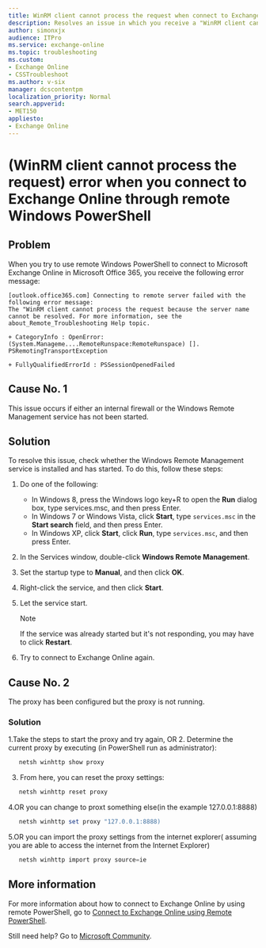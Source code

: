 ```yaml
---
title: WinRM client cannot process the request when connect to Exchange Online
description: Resolves an issue in which you receive a "WinRM client cannot process the request because the server name cannot be resolved" error when you try to connect Exchange Online through remote Windows PowerShell.
author: simonxjx
audience: ITPro
ms.service: exchange-online
ms.topic: troubleshooting
ms.custom: 
- Exchange Online
- CSSTroubleshoot
ms.author: v-six
manager: dcscontentpm
localization_priority: Normal
search.appverid: 
- MET150
appliesto:
- Exchange Online
---
```

# (WinRM client cannot process the request) error when you connect to Exchange Online through remote Windows PowerShell

## Problem

When you try to use remote Windows PowerShell to connect to Microsoft Exchange Online in Microsoft Office 365, you receive the following error message:

```asciidoc
[outlook.office365.com] Connecting to remote server failed with the following error message:
The "WinRM client cannot process the request because the server name cannot be resolved. For more information, see the about_Remote_Troubleshooting Help topic.

+ CategoryInfo : OpenError:
(System.Manageme....RemoteRunspace:RemoteRunspace) [].
PSRemotingTransportException

+ FullyQualifiedErrorId : PSSessionOpenedFailed
```

## Cause No. 1

This issue occurs if either an internal firewall or the Windows Remote Management service has not been started.

## Solution

To resolve this issue, check whether the Windows Remote Management service is installed and has started. To do this, follow these steps:

1. Do one of the following:
   - In Windows 8, press the Windows logo key+R to open the **Run** dialog box, type services.msc, and then press Enter.
   - In Windows 7 or Windows Vista, click **Start**, type `services.msc` in the **Start search** field, and then press Enter.
   - In Windows XP, click **Start**, click **Run**, type `services.msc`, and then press Enter.
2. In the Services window, double-click **Windows Remote Management**.
3. Set the startup type to **Manual**, and then click **OK**.
4. Right-click the service, and then click **Start**.
5. Let the service start.

    > [!NOTE]
    > If the service was already started but it's not responding, you may have to click **Restart**.
6. Try to connect to Exchange Online again.
## Cause No. 2

The proxy has been configured but the proxy is not running.

### Solution
1.Take the steps to start the proxy and try again, OR
2. Determine the current proxy by executing (in PowerShell run as administrator):
  ```powershell
     netsh winhttp show proxy
   ```
3. From here, you can reset the proxy settings:
  ```powershell
     netsh winhttp reset proxy
  ```
4.OR you can change to proxt something else(in the example 127.0.0.1:8888)
  ```powershell
     netsh winhttp set proxy "127.0.0.1:8888)
  ```
5.OR you can import the proxy settings from the internet explorer( assuming you are able to access the internet from the Internet Explorer)
  ```powershell
     netsh winhttp import proxy source=ie
  ```

## More information

For more information about how to connect to Exchange Online by using remote PowerShell, go to [Connect to Exchange Online using Remote PowerShell](/powershell/exchange/connect-to-exchange-online-powershell).

Still need help? Go to [Microsoft Community](https://answers.microsoft.com/).
